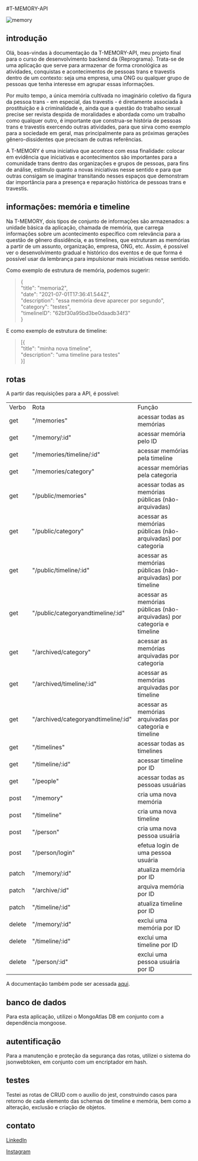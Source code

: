#T-MEMORY-API

![memory](https://i.pinimg.com/564x/5a/62/15/5a62154bce51d0efcd02d7f9a08ca16c.jpg)

## introdução

Olá, boas-vindas à documentação da T-MEMORY-API, meu projeto final para o curso de desenvolvimento backend da {Reprograma}. Trata-se de uma aplicação que serve para armazenar de forma cronológica as atividades, conquistas e acontecimentos de pessoas trans e travestis dentro de um contexto: seja uma empresa, uma ONG ou qualquer grupo de pessoas que tenha interesse em agrupar essas informações.

Por muito tempo, a única memória cultivada no imaginário coletivo da figura da pessoa trans - em especial, das travestis - é diretamente associada à prostituição e à criminalidade e, ainda que a questão do trabalho sexual precise ser revista despida de moralidades e abordada como um trabalho como qualquer outro, é importante que construa-se história de pessoas trans e travestis exercendo outras atividades, para que sirva como exemplo para a sociedade em geral, mas principalmente para as próximas gerações gênero-dissidentes que precisam de outras referências.

A T-MEMORY é uma iniciativa que acontece com essa finalidade: colocar em evidência que iniciativas e acontecimentos são importantes para a comunidade trans dentro das organizações e grupos de pessoas, para fins de análise, estímulo quanto a novas iniciativas nesse sentido e para que outras consigam se imaginar transitando nesses espaços que demonstram dar importância para a presença e reparação histórica de pessoas trans e travestis.
	
## informações: memória e timeline

Na T-MEMORY, dois tipos de conjunto de informações são armazenados: a unidade básica da aplicação, chamada de memória, que carrega informações sobre um acontecimento específico com relevância para a questão de gênero dissidência, e as timelines, que estruturam as memórias a partir de um assunto, organização, empresa, ONG, etc. Assim, é possível ver o desenvolvimento gradual e histórico dos eventos e de que forma é possível usar da lembrança para impulsionar mais iniciativas nesse sentido.

Como exemplo de estrutura de memória, podemos sugerir:

> {<br>
>     "title": "memoria2",<br>
>     "date": "2021-07-01T17:36:41.544Z",<br>
>     "description": "essa memória deve aparecer por segundo",<br>
>     "category": "testes",<br>
>     "timelineID": "62bf30a95bd3be0daadb34f3"<br>
> }

E como exemplo de estrutura de timeline:

> [{<br>
>     "title": "minha nova timeline",<br>
>     "description": "uma timeline para testes"<br>
> }]

## rotas

A partir das requisições para a API, é possível:

<table>
<tr>
  <td>Verbo</td>
  <td>Rota</td>
  <td>Função</td>
</tr>
<tr>
  <td>get</td>
  <td>"/memories"</td>
  <td>acessar todas as memórias</td>
</tr>
<tr>
  <td>get</td>
  <td>"/memory/:id"</td>
  <td>acessar memória pelo ID</td>
</tr>
<tr>
  <td>get</td>
  <td>"/memories/timeline/:id"</td>
  <td>acessar memórias pela timeline</td>
</tr>
<tr>
  <td>get</td>
  <td>"/memories/category"</td>
  <td>acessar memórias pela categoria</td>
</tr>
<tr>
  <td>get</td>
  <td>"/public/memories"</td>
  <td>acessar todas as memórias públicas (não-arquivadas)</td>
</tr>
<tr>
  <td>get</td>
  <td>"/public/category"</td>
  <td>acessar as memórias públicas (não-arquivadas) por categoria</td>
</tr>
<tr>
  <td>get</td>
  <td>"/public/timeline/:id"</td>
  <td>acessar as memórias públicas (não-arquivadas) por timeline</td>
</tr>
<tr>
  <td>get</td>
  <td>"/public/categoryandtimeline/:id"</td>
  <td>acessar as memórias públicas (não-arquivadas) por categoria e timeline</td>
</tr>
<tr>
  <td>get</td>
  <td>"/archived/category"</td>
  <td>acessar as memórias arquivadas por categoria</td>
</tr>
<tr>
  <td>get</td>
  <td>"/archived/timeline/:id"</td>
  <td>acessar as memórias arquivadas por timeline</td>
</tr>
<tr>
  <td>get</td>
  <td>"/archived/categoryandtimeline/:id"</td>
  <td>acessar as memórias arquivadas por categoria e timeline</td>
</tr>
<tr>
  <td>get</td>
  <td>"/timelines"</td>
  <td>acessar todas as timelines</td>
</tr>
<tr>
  <td>get</td>
  <td>"/timeline/:id"</td>
  <td>acessar timeline por ID</td>
</tr>
<tr>
  <td>get</td>
  <td>"/people"</td>
  <td>acessar todas as pessoas usuárias</td>
</tr>
<tr>
  <td>post</td>
  <td>"/memory"</td>
  <td>cria uma nova memória</td>
</tr>
<tr>
  <td>post</td>
  <td>"/timeline"</td>
  <td>cria uma nova timeline</td>
</tr>
<tr>
  <td>post</td>
  <td>"/person"</td>
  <td>cria uma nova pessoa usuária</td>
</tr>
<tr>
  <td>post</td>
  <td>"/person/login"</td>
  <td>efetua login de uma pessoa usuária</td>
</tr>
<tr>
  <td>patch</td>
  <td>"/memory/:id"</td>
  <td>atualiza memória por ID</td>
</tr>
<tr>
  <td>patch</td>
  <td>"/archive/:id"</td>
  <td>arquiva memória por ID</td>
</tr>
<tr>
  <td>patch</td>
  <td>"/timeline/:id"</td>
  <td>atualiza timeline por ID</td>
</tr>
<tr>
  <td>delete</td>
  <td>"/memory/:id"</td>
  <td>exclui uma memória por ID</td>
</tr>
<tr>
  <td>delete</td>
  <td>"/timeline/:id"</td>
  <td>exclui uma timeline por ID</td>
</tr>
<tr>
  <td>delete</td>
  <td>"/person/:id"</td>
  <td>exclui uma pessoa usuária por ID</td>
</tr>
</table>

A documentação também pode ser acessada [aqui](https://tmemory.herokuapp.com/minha-rota-de-documentacao/).

## banco de dados

Para esta aplicação, utilizei o MongoAtlas DB em conjunto com a dependência mongoose.

## autentificação

Para a manutenção e proteção da segurança das rotas, utilizei o sistema do jsonwebtoken, em conjunto com um encriptador em hash.

## testes

Testei as rotas de CRUD com o auxílio do jest, construindo casos para retorno de cada elemento das schemas de timeline e memória, bem como a alteração, exclusão e criação de objetos.

## contato

[LinkedIn](https://www.linkedin.com/in/agnes-ign%C3%A1cio-a07762125/ "LinkedIn")

[Instagram](https://instagram.com/auroraliquida "Instagram")
